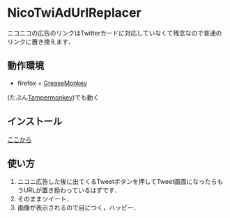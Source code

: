 # NicoTwiAdUrlReplacer
ニコニコの広告のリンクはTwitterカードに対応していなくて残念なので普通のリンクに置き換えます．

## 動作環境
* firefox + [GreaseMonkey](https://addons.mozilla.org/ja/firefox/addon/greasemonkey/)

(たぶん[Tampermonkey](https://chrome.google.com/webstore/detail/tampermonkey/dhdgffkkebhmkfjojejmpbldmpobfkfo?hl=ja))でも動く


## インストール  
[ここから](https://github.com/wallstudio/NicoTwiAdUrlReplacer/raw/master/NicoTwiAdUrlReplacer.user.js)

## 使い方
1. ニコニ広告した後に出てくるTweetボタンを押してTweet画面になったらもうURLが置き換わっているはずです．
2. そのままツイート．
3. 画像が表示されるので目につく，ハッピー．
